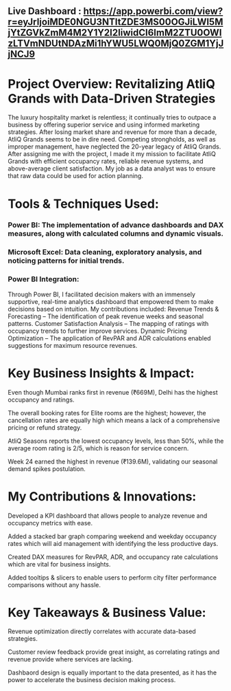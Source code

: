 ## Live Dashboard : https://app.powerbi.com/view?r=eyJrIjoiMDE0NGU3NTItZDE3MS00OGJiLWI5MjYtZGVkZmM4M2Y1Y2I2IiwidCI6ImM2ZTU0OWIzLTVmNDUtNDAzMi1hYWU5LWQ0MjQ0ZGM1YjJjNCJ9

#  Project Overview: Revitalizing AtliQ Grands with Data-Driven Strategies
The luxury hospitality market is relentless; it continually tries to outpace a business by offering superior service and using informed marketing strategies. After losing market share and revenue for more than a decade, AtliQ Grands seems to be in dire need. Competing strongholds, as well as improper management, have neglected the 20-year legacy of AtliQ Grands.
After assigning me with the project, I made it my mission to facilitate AtliQ Grands with efficient occupancy rates, reliable revenue systems, and above-average client satisfaction. My job as a data analyst was to ensure that raw data could be used for action planning.
# Tools & Techniques Used:
###  Power BI: The implementation of advance dashboards and DAX measures, along with calculated columns and dynamic visuals.
###  Microsoft Excel: Data cleaning, exploratory analysis, and noticing patterns for initial trends.
###  Power BI Integration:
Through Power BI, I facilitated decision makers with an immensely supportive, real-time analytics dashboard that empowered them to make decisions based on intuition. My contributions included:
 Revenue Trends & Forecasting – The identification of peak revenue weeks and seasonal patterns.
 Customer Satisfaction Analysis – The mapping of ratings with occupancy trends to further improve services.
 Dynamic Pricing Optimization – The application of RevPAR and ADR calculations enabled suggestions for maximum resource revenues.

# Key Business Insights & Impact:

 Even though Mumbai ranks first in revenue (₹669M), Delhi has the highest occupancy and ratings.


 The overall booking rates for Elite rooms are the highest; however, the cancellation rates are equally high which means a lack of a comprehensive pricing or refund strategy.

 AtliQ Seasons reports the lowest occupancy levels, less than 50%, while the average room rating is 2/5, which is reason for service concern.

Week 24 earned the highest in revenue (₹139.6M), validating our seasonal demand spikes postulation.

# My Contributions & Innovations:

 Developed a KPI dashboard that allows people to analyze revenue and occupancy metrics with ease.

 Added a stacked bar graph comparing weekend and weekday occupancy rates which will aid management with identifying the less productive days.

 Created DAX measures for RevPAR, ADR, and occupancy rate calculations which are vital for business insights.

 Added tooltips & slicers to enable users to perform city filter performance comparisons without any hassle.

# Key Takeaways & Business Value:

 Revenue optimization directly correlates with accurate data-based strategies.
 
 Customer review feedback provide great insight, as correlating ratings and revenue provide where services are lacking.

 Dashbaord design is equally important to the data presented, as it has the power to accelerate the business decision making process.






